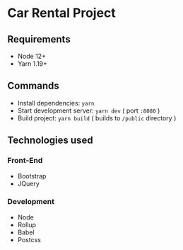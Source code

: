 # Car Rental Project

## Requirements
- Node 12+
- Yarn 1.19+

## Commands
- Install dependencies: ``yarn``
- Start development server: ``yarn dev`` ( port `:8080` )
- Build project: ``yarn build``
( builds to `/public` directory )

## Technologies used

### Front-End
- Bootstrap
- JQuery

### Development
- Node
- Rollup
- Babel
- Postcss
